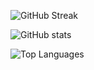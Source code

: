 ![GitHub Streak](https://github-readme-streak-stats.herokuapp.com/?user=gh0stintheshe11&theme=dark&hide_border=true&mode=weekly&background=00000000&ring=c5003c&fire=c5003c&currStreakLabel=00f0ff&sideLabels=00f0ff&sideNums=c5003c&currStreakNum=c5003c&dates=f8e602&stroke=00f0ff)

![GitHub stats](https://github-readme-stats.vercel.app/api?username=gh0stintheshe11&include_all_commits=true&show_icons=true&theme=dark&hide_border=true&bg_color=00000000&rank_icon=percentile&text_color=f8e602&icon_color=00f0ff&ring_color=00f0ff&hide_title=true)

![Top Languages](https://github-readme-stats.vercel.app/api/top-langs/?username=gh0stintheshe11&layout=donut-vertical&theme=dark&hide_border=true&bg_color=00000000&langs_count=20&hide_title=true&size_weight=0.5&count_weight=0.5&text_color=f8e602)
